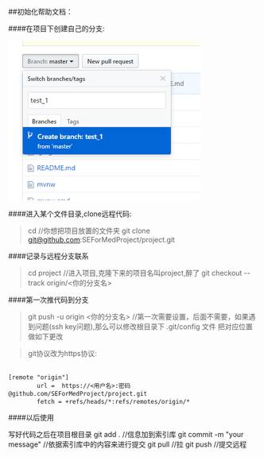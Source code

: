 ##初始化帮助文档：

####在项目下创建自己的分支:

![how to create a branch](./creatbranch.PNG)

####进入某个文件目录,clone远程代码:
>cd <one select path> //你想把项目放置的文件夹
>git clone git@github.com:SEForMedProject/project.git

####记录与远程分支联系
>cd project  //进入项目,克隆下来的项目名叫project,醉了
>git checkout --track origin/<你的分支名>

####第一次推代码到分支
>git push -u origin <你的分支名> //第一次需要设置，后面不需要，如果遇到问题(ssh key问题),那么可以修改根目录下 .git/config 文件 把对应位置做如下更改

>git协议改为https协议:
<pre><code>
[remote "origin"]
		url =  https://<用户名>:密码@github.com/SEForMedProject/project.git        
		fetch = +refs/heads/*:refs/remotes/origin/* 
</code></pre>




####以后使用

写好代码之后在项目根目录
git add . //信息加到索引库 
git commit -m "your message" //依据索引库中的内容来进行提交
git pull //拉
git push //提交远程

